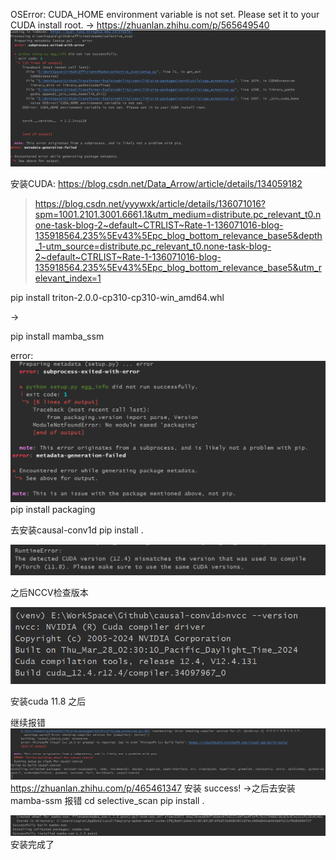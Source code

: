 OSError: CUDA_HOME environment variable is not set. Please set it to your CUDA install root.
-> https://zhuanlan.zhihu.com/p/565649540
![img_1.png](img_1.png)

安装CUDA:
https://blog.csdn.net/Data_Arrow/article/details/134059182

> https://blog.csdn.net/yyywxk/article/details/136071016?spm=1001.2101.3001.6661.1&utm_medium=distribute.pc_relevant_t0.none-task-blog-2~default~CTRLIST~Rate-1-136071016-blog-135918564.235%5Ev43%5Epc_blog_bottom_relevance_base5&depth_1-utm_source=distribute.pc_relevant_t0.none-task-blog-2~default~CTRLIST~Rate-1-136071016-blog-135918564.235%5Ev43%5Epc_blog_bottom_relevance_base5&utm_relevant_index=1

pip install triton-2.0.0-cp310-cp310-win_amd64.whl

->

pip install mamba_ssm

error:
![img_2.png](img_2.png)
pip install packaging


去安装causal-conv1d
pip install .

![img_3.png](img_3.png)

之后NCCV检查版本

![img_4.png](img_4.png)

安装cuda 11.8 之后

继续报错
![img_5.png](img_5.png)
https://zhuanlan.zhihu.com/p/465461347
安装
success! ->之后去安装mamba-ssm 报错
cd selective_scan pip install .

![img_6.png](img_6.png)
安装完成了
